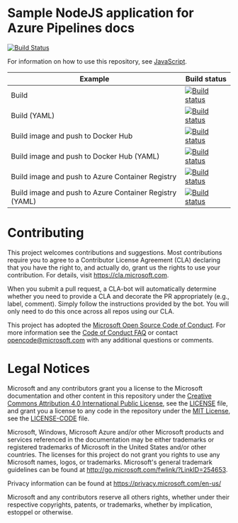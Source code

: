# Sample NodeJS application for Azure Pipelines docs

[![Build Status](https://dev.azure.com/manfho/Contoso%20Project/_apis/build/status/nebula0248.pipelines-javascript)](https://dev.azure.com/manfho/Contoso%20Project/_build/latest?definitionId=1)

For information on how to use this repository, see [JavaScript](https://docs.microsoft.com/azure/devops/pipelines/languages/javascript).

| Example | Build status |
|---------|--------------|
| Build | [![Build status](https://dev.azure.com/pipelines-docs/docs/_apis/build/status/javascript/nodejs)](https://dev.azure.com/pipelines-docs/docs/_build/latest?definitionId=7) |
| Build (YAML) | [![Build status](https://dev.azure.com/pipelines-docs/docs/_apis/build/status/javascript/nodejs-yaml)](https://dev.azure.com/pipelines-docs/docs/_build/latest?definitionId=8) |
| Build image and push to Docker Hub | [![Build status](https://dev.azure.com/pipelines-docs/docs/_apis/build/status/javascript/nodejs-dockerhub)](https://dev.azure.com/pipelines-docs/docs/_build/latest?definitionId=9) |
| Build image and push to Docker Hub (YAML) | [![Build status](https://dev.azure.com/pipelines-docs/docs/_apis/build/status/javascript/nodejs-dockerhub-yaml)](https://dev.azure.com/pipelines-docs/docs/_build/latest?definitionId=10) |
| Build image and push to Azure Container Registry | [![Build status](https://dev.azure.com/pipelines-docs/docs/_apis/build/status/javascript/nodejs-acr)](https://dev.azure.com/pipelines-docs/docs/_build/latest?definitionId=11) |
| Build image and push to Azure Container Registry (YAML) | [![Build status](https://dev.azure.com/pipelines-docs/docs/_apis/build/status/javascript/nodejs-acr-yaml)](https://dev.azure.com/pipelines-docs/docs/_build/latest?definitionId=12) |

# Contributing

This project welcomes contributions and suggestions.  Most contributions require you to agree to a
Contributor License Agreement (CLA) declaring that you have the right to, and actually do, grant us
the rights to use your contribution. For details, visit https://cla.microsoft.com.

When you submit a pull request, a CLA-bot will automatically determine whether you need to provide
a CLA and decorate the PR appropriately (e.g., label, comment). Simply follow the instructions
provided by the bot. You will only need to do this once across all repos using our CLA.

This project has adopted the [Microsoft Open Source Code of Conduct](https://opensource.microsoft.com/codeofconduct/).
For more information see the [Code of Conduct FAQ](https://opensource.microsoft.com/codeofconduct/faq/) or
contact [opencode@microsoft.com](mailto:opencode@microsoft.com) with any additional questions or comments.

# Legal Notices

Microsoft and any contributors grant you a license to the Microsoft documentation and other content
in this repository under the [Creative Commons Attribution 4.0 International Public License](https://creativecommons.org/licenses/by/4.0/legalcode),
see the [LICENSE](LICENSE) file, and grant you a license to any code in the repository under the [MIT License](https://opensource.org/licenses/MIT), see the
[LICENSE-CODE](LICENSE-CODE) file.

Microsoft, Windows, Microsoft Azure and/or other Microsoft products and services referenced in the documentation
may be either trademarks or registered trademarks of Microsoft in the United States and/or other countries.
The licenses for this project do not grant you rights to use any Microsoft names, logos, or trademarks.
Microsoft's general trademark guidelines can be found at http://go.microsoft.com/fwlink/?LinkID=254653.

Privacy information can be found at https://privacy.microsoft.com/en-us/

Microsoft and any contributors reserve all others rights, whether under their respective copyrights, patents,
or trademarks, whether by implication, estoppel or otherwise.
